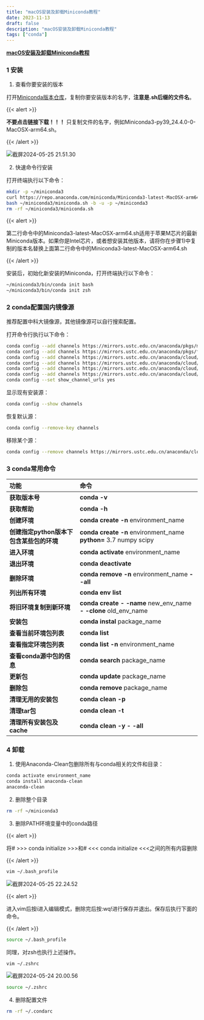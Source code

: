 ```yaml
---
title: "macOS安装及卸载Miniconda教程"
date: 2023-11-13
draft: false
description: "macOS安装及卸载Miniconda教程"
tags: ["conda"]
---
```

**<u>macOS安装及卸载Miniconda教程</u>**









### 1 安装

1) 查看你要安装的版本

 打开[Miniconda版本仓库](https://repo.anaconda.com/miniconda/)，复制你要安装版本的名字，**注意是.sh后缀的文件名**。

{{< alert >}}

**不要点击链接下载！！！** 只复制文件的名字，例如Miniconda3-py39_24.4.0-0-MacOSX-arm64.sh。

{{< /alert >}}

![截屏2024-05-25 21.51.30](https://p.ipic.vip/5g4nzp.png)

2. 快速命令行安装

打开终端执行以下命令：

```bash
mkdir -p ~/miniconda3
curl https://repo.anaconda.com/miniconda/Miniconda3-latest-MacOSX-arm64.sh -o ~/miniconda3/miniconda.sh
bash ~/miniconda3/miniconda.sh -b -u -p ~/miniconda3
rm -rf ~/miniconda3/miniconda.sh
```

{{< alert >}}

第二行命令中的Miniconda3-latest-MacOSX-arm64.sh适用于苹果M芯片的最新Miniconda版本。如果你是Intel芯片，或者想安装其他版本，请将你在步骤1)中复制的版本名替换上面第二行命令中的Miniconda3-latest-MacOSX-arm64.sh

{{< /alert >}}

安装后，初始化新安装的Miniconda，打开终端执行以下命令：

```bash
~/miniconda3/bin/conda init bash
~/miniconda3/bin/conda init zsh
```



### 2 conda配置国内镜像源

推荐配置中科大镜像源，其他镜像源可以自行搜索配置。

打开命令行执行以下命令：

```bash
conda config --add channels https://mirrors.ustc.edu.cn/anaconda/pkgs/main/
conda config --add channels https://mirrors.ustc.edu.cn/anaconda/pkgs/free/
conda config --add channels https://mirrors.ustc.edu.cn/anaconda/cloud/conda-forge/
conda config --add channels https://mirrors.ustc.edu.cn/anaconda/cloud/msys2/
conda config --add channels https://mirrors.ustc.edu.cn/anaconda/cloud/bioconda/
conda config --add channels https://mirrors.ustc.edu.cn/anaconda/cloud/menpo/
conda config --set show_channel_urls yes
```

显示现有安装源：

```bash
conda config --show channels
```

恢复默认源：

```bash
conda config --remove-key channels
```

移除某个源：

```bash
conda config --remove channels https://mirrors.ustc.edu.cn/anaconda/cloud/menpo/
```



### 3 conda常用命令

| **功能**                                 | **命令**                                                     |
| :--------------------------------------- | :----------------------------------------------------------- |
| **获取版本号**                           | **conda -v**                                                 |
| **获取帮助**                             | **conda -h**                                                 |
| **创建环境**                             | **conda create -n** environment_name                         |
| **创建指定python版本下包含某些包的环境** | **conda create -n** environment_name **python=** 3.7 numpy scipy |
| **进入环境**                             | **conda activate** environment_name                          |
| **退出环境**                             | **conda deactivate**                                         |
| **删除环境**                             | **conda remove -n** environment_name **- -all**              |
| **列出所有环境**                         | **conda env list**                                           |
| **将旧环境复制到新环境**                 | **conda create - -name** new_env_name **- -clone** old_env_name |
| **安装包**                               | **conda instal** package_name                                |
| **查看当前环境包列表**                   | **conda list**                                               |
| **查看指定环境包列表**                   | **conda list -n** environment_name                           |
| **查看conda源中包的信息**                | **conda search** package_name                                |
| **更新包**                               | **conda update** package_name                                |
| **删除包**                               | **conda remove** package_name                                |
| **清理无用的安装包**                     | **conda clean -p**                                           |
| **清理tar包**                            | **conda clean -t**                                           |
| **清理所有安装包及cache**                | **conda clean -y - -all**                                    |



### 4 卸载

1) 使用Anaconda-Clean包删除所有与conda相关的文件和目录：

```bash
conda activate environment_name
conda install anaconda-clean
anaconda-clean
```

2) 删除整个目录

```bash
rm -rf ~/miniconda3
```

3. 删除PATH环境变量中的conda路径

{{< alert >}}

将# >>> conda initialize >>>和# <<< conda initialize <<<之间的所有内容删除

{{< /alert >}}

```bash
vim ~/.bash_profile
```

![截屏2024-05-25 22.24.52](https://p.ipic.vip/cr0f9l.png)

{{< alert >}}

进入vim后按i进入编辑模式，删除完后按:wq!进行保存并退出。保存后执行下面的命令。

{{< /alert >}}

```bash
source ~/.bash_profile
```

同理，对zsh也执行上述操作。

```bash
vim ~/.zshrc
```

![截屏2024-05-24 20.00.56](https://p.ipic.vip/jsjyo2.png)

```bash
source ~/.zshrc
```

4. 删除配置文件

```bash
rm -rf ~/.condarc
```
